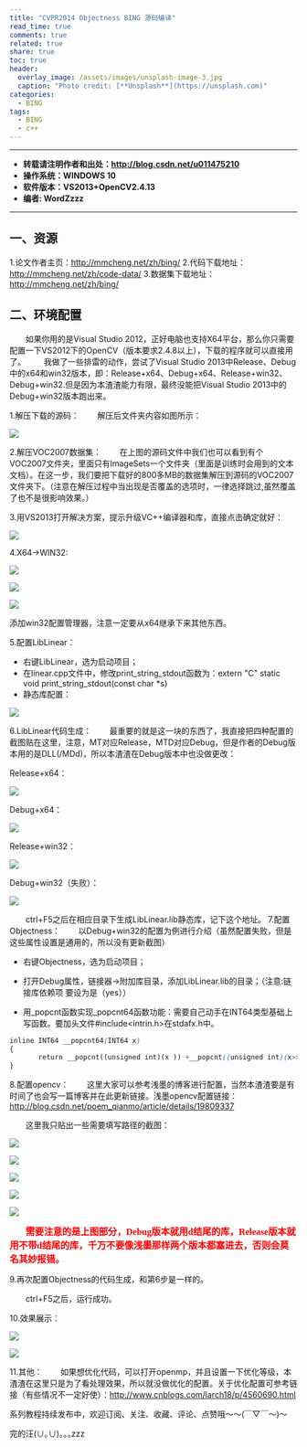 ```yaml
---
title: "CVPR2014 Objectness BING 源码编译"
read_time: true
comments: true
related: true
share: true
toc: true
header:
  overlay_image: /assets/images/unsplash-image-3.jpg
  caption: "Photo credit: [**Unsplash**](https://unsplash.com)"
categories:
  - BING
tags:
  - BING
  - c++
---
```

----------

- **转载请注明作者和出处：http://blog.csdn.net/u011475210**
- **操作系统：WINDOWS 10**
- **软件版本：VS2013+OpenCV2.4.13**
- **编者: WordZzzz**

----------

## 一、资源

1.论文作者主页：http://mmcheng.net/zh/bing/
2.代码下载地址：http://mmcheng.net/zh/code-data/
3.数据集下载地址：http://mmcheng.net/zh/bing/

## 二、环境配置

&emsp;&emsp;如果你用的是Visual Studio 2012，正好电脑也支持X64平台，那么你只需要配置一下VS2012下的OpenCV（版本要求2.4.8以上），下载的程序就可以直接用了。
&emsp;&emsp;我做了一些排雷的动作，尝试了Visual Studio 2013中Release、Debug中的x64和win32版本，即：Release+x64、Debug+x64、Release+win32、Debug+win32.但是因为本渣渣能力有限，最终没能把Visual Studio 2013中的Debug+win32版本跑出来。

1.解压下载的源码：
&emsp;&emsp;解压后文件夹内容如图所示：

<p></p>
<img src="http://img.blog.csdn.net/20170903110934676?watermark/2/text/aHR0cDovL2Jsb2cuY3Nkbi5uZXQvdTAxMTQ3NTIxMA==/font/5a6L5L2T/fontsize/400/fill/I0JBQkFCMA==/dissolve/70/gravity/SouthEast"/>
<p></p>

2.解压VOC2007数据集：
&emsp;&emsp;在上图的源码文件中我们也可以看到有个VOC2007文件夹，里面只有ImageSets一个文件夹（里面是训练时会用到的文本文档）。在这一步，我们要把下载好的800多MB的数据集解压到源码的VOC2007文件夹下。（注意在解压过程中当出现是否覆盖的选项时，一律选择跳过,虽然覆盖了也不是很影响效果。）

3.用VS2013打开解决方案，提示升级VC++编译器和库，直接点击确定就好：

<p></p>
<img src="http://img.blog.csdn.net/20170903111124791?watermark/2/text/aHR0cDovL2Jsb2cuY3Nkbi5uZXQvdTAxMTQ3NTIxMA==/font/5a6L5L2T/fontsize/400/fill/I0JBQkFCMA==/dissolve/70/gravity/SouthEast"/>
<p></p>

4.X64->WIN32:

<p></p>
<img src="http://img.blog.csdn.net/20170903111218240?watermark/2/text/aHR0cDovL2Jsb2cuY3Nkbi5uZXQvdTAxMTQ3NTIxMA==/font/5a6L5L2T/fontsize/400/fill/I0JBQkFCMA==/dissolve/70/gravity/SouthEast"/>
<p></p>

<p></p>
<img src="http://img.blog.csdn.net/20170903111248523?watermark/2/text/aHR0cDovL2Jsb2cuY3Nkbi5uZXQvdTAxMTQ3NTIxMA==/font/5a6L5L2T/fontsize/400/fill/I0JBQkFCMA==/dissolve/70/gravity/SouthEast"/>
<p></p>

<p></p>
<img src="http://img.blog.csdn.net/20170903111311467?watermark/2/text/aHR0cDovL2Jsb2cuY3Nkbi5uZXQvdTAxMTQ3NTIxMA==/font/5a6L5L2T/fontsize/400/fill/I0JBQkFCMA==/dissolve/70/gravity/SouthEast"/>
<p></p>

添加win32配置管理器，注意一定要从x64继承下来其他东西。

5.配置LibLinear：

- 右键LibLinear，选为启动项目；
- 在linear.cpp文件中，修改print_string_stdout函数为：extern "C" static void print_string_stdout(const char *s)
- 静态库配置：

<p></p>
<img src="http://img.blog.csdn.net/20170903111729176?watermark/2/text/aHR0cDovL2Jsb2cuY3Nkbi5uZXQvdTAxMTQ3NTIxMA==/font/5a6L5L2T/fontsize/400/fill/I0JBQkFCMA==/dissolve/70/gravity/SouthEast"/>
<p></p>

6.LibLinear代码生成：
&emsp;&emsp;最重要的就是这一块的东西了，我直接把四种配置的截图贴在这里，注意，MT对应Release，MTD对应Debug，但是作者的Debug版本用的是DLL(/MDd)，所以本渣渣在Debug版本中也没做更改：

Release+x64：

<p></p>
<img src="http://img.blog.csdn.net/20170903111535986?watermark/2/text/aHR0cDovL2Jsb2cuY3Nkbi5uZXQvdTAxMTQ3NTIxMA==/font/5a6L5L2T/fontsize/400/fill/I0JBQkFCMA==/dissolve/70/gravity/SouthEast"/>
<p></p>

Debug+x64：

<p></p>
<img src="http://img.blog.csdn.net/20170903111413318?watermark/2/text/aHR0cDovL2Jsb2cuY3Nkbi5uZXQvdTAxMTQ3NTIxMA==/font/5a6L5L2T/fontsize/400/fill/I0JBQkFCMA==/dissolve/70/gravity/SouthEast"/>
<p></p>

Release+win32：

<p></p>
<img src="http://img.blog.csdn.net/20170903111515044?watermark/2/text/aHR0cDovL2Jsb2cuY3Nkbi5uZXQvdTAxMTQ3NTIxMA==/font/5a6L5L2T/fontsize/400/fill/I0JBQkFCMA==/dissolve/70/gravity/SouthEast"/>
<p></p>

Debug+win32（失败）：

<p></p>
<img src="http://img.blog.csdn.net/20170903111445504?watermark/2/text/aHR0cDovL2Jsb2cuY3Nkbi5uZXQvdTAxMTQ3NTIxMA==/font/5a6L5L2T/fontsize/400/fill/I0JBQkFCMA==/dissolve/70/gravity/SouthEast"/>
<p></p>


&emsp;&emsp;ctrl+F5之后在相应目录下生成LibLinear.lib静态库，记下这个地址。
7.配置Objectness：
&emsp;&emsp;以Debug+win32的配置为例进行介绍（虽然配置失败，但是这些属性设置是通用的，所以没有更新截图）

- 右键Objectness，选为启动项目；
- 打开Debug属性，链接器->附加库目录，添加LibLinear.lib的目录；（注意:链接库依赖项 要设为是（yes））

- 用_popcnt函数实现_popcnt64函数功能：需要自己动手在INT64类型基础上写函数。要加头文件#include<intrin.h>在stdafx.h中。
```css
inline INT64 __popcnt64(INT64 x)
{
       return __popcnt((unsigned int)(x )) +__popcnt((unsigned int)(x>> 32));
}
```

8.配置opencv：
&emsp;&emsp;这里大家可以参考浅墨的博客进行配置，当然本渣渣要是有时间了也会写一篇博客并在此更新链接。浅墨opencv配置链接：
http://blog.csdn.net/poem_qianmo/article/details/19809337

&emsp;&emsp;这里我只贴出一些需要填写路径的截图：

<p></p>
<img src="http://img.blog.csdn.net/20170903150731185?watermark/2/text/aHR0cDovL2Jsb2cuY3Nkbi5uZXQvdTAxMTQ3NTIxMA==/font/5a6L5L2T/fontsize/400/fill/I0JBQkFCMA==/dissolve/70/gravity/SouthEast"/>
<p></p>

<p></p>
<img src="http://img.blog.csdn.net/20170903150751508?watermark/2/text/aHR0cDovL2Jsb2cuY3Nkbi5uZXQvdTAxMTQ3NTIxMA==/font/5a6L5L2T/fontsize/400/fill/I0JBQkFCMA==/dissolve/70/gravity/SouthEast"/>
<p></p>

<p></p>
<img src="http://img.blog.csdn.net/20170903150810256?watermark/2/text/aHR0cDovL2Jsb2cuY3Nkbi5uZXQvdTAxMTQ3NTIxMA==/font/5a6L5L2T/fontsize/400/fill/I0JBQkFCMA==/dissolve/70/gravity/SouthEast"/>
<p></p>

<p></p>
<img src="http://img.blog.csdn.net/20170903150831273?watermark/2/text/aHR0cDovL2Jsb2cuY3Nkbi5uZXQvdTAxMTQ3NTIxMA==/font/5a6L5L2T/fontsize/400/fill/I0JBQkFCMA==/dissolve/70/gravity/SouthEast"/>
<p></p>

<p></p>
<img src="http://img.blog.csdn.net/20170903150858382?watermark/2/text/aHR0cDovL2Jsb2cuY3Nkbi5uZXQvdTAxMTQ3NTIxMA==/font/5a6L5L2T/fontsize/400/fill/I0JBQkFCMA==/dissolve/70/gravity/SouthEast"/>
<p></p>

&emsp;&emsp;**<font color="red" size=3 face="仿宋">需要注意的是上图部分，Debug版本就用d结尾的库，Release版本就用不带d结尾的库，千万不要像浅墨那样两个版本都塞进去，否则会莫名其妙报错。</font>**

9.再次配置Objectness的代码生成，和第6步是一样的。

&emsp;&emsp;ctrl+F5之后，运行成功。

10.效果展示：

<p></p>
<img src="http://img.blog.csdn.net/20170903151152107?watermark/2/text/aHR0cDovL2Jsb2cuY3Nkbi5uZXQvdTAxMTQ3NTIxMA==/font/5a6L5L2T/fontsize/400/fill/I0JBQkFCMA==/dissolve/70/gravity/SouthEast" />
<p></p>

<p></p>
<img src="http://img.blog.csdn.net/20170903151223762?watermark/2/text/aHR0cDovL2Jsb2cuY3Nkbi5uZXQvdTAxMTQ3NTIxMA==/font/5a6L5L2T/fontsize/400/fill/I0JBQkFCMA==/dissolve/70/gravity/SouthEast"/>
<p></p>

11.其他：
&emsp;&emsp;如果想优化代码，可以打开openmp，并且设置一下优化等级，本渣渣在这里只是为了看处理效果，所以就没做优化的配置。关于优化配置可参考链接（有些情况不一定好使）：http://www.cnblogs.com/larch18/p/4560690.html

系列教程持续发布中，欢迎订阅、关注、收藏、评论、点赞哦～～(￣▽￣～)～

完的汪(∪｡∪)｡｡｡zzz